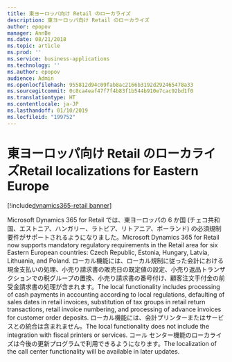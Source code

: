 ```yaml
---
title: 東ヨーロッパ向け Retail のローカライズ
description: 東ヨーロッパ向け Retail のローカライズ
author: epopov
manager: AnnBe
ms.date: 08/21/2018
ms.topic: article
ms.prod: ''
ms.service: business-applications
ms.technology: ''
ms.author: epopov
audience: Admin
ms.openlocfilehash: 955812d94c09fab8ac2166b3192d292465478a33
ms.sourcegitcommit: 0c8ca4eaf47f7f4b83f1b544b910e7cac92bd1f0
ms.translationtype: HT
ms.contentlocale: ja-JP
ms.lasthandoff: 01/10/2019
ms.locfileid: "199752"
---
```

#  <a name="retail-localizations-for-eastern-europe"></a><span data-ttu-id="a9189-103">東ヨーロッパ向け Retail のローカライズ</span><span class="sxs-lookup"><span data-stu-id="a9189-103">Retail localizations for Eastern Europe</span></span>

[!include[dynamics365-retail banner](../includes/dynamics365-retail.md)]




<span data-ttu-id="a9189-104">Microsoft Dynamics 365 for Retail では、東ヨーロッパの 6 か国 (チェコ共和国、エストニア、ハンガリー、ラトビア、リトアニア、ポーランド) の必須規制要件がサポートされるようになりました。</span><span class="sxs-lookup"><span data-stu-id="a9189-104">Microsoft Dynamics 365 for Retail now supports mandatory regulatory requirements in the Retail area for six Eastern European countries: Czech Republic, Estonia, Hungary, Latvia, Lithuania, and Poland.</span></span> <span data-ttu-id="a9189-105">ローカル機能には、ローカル規制に従った会計における現金支払いの処理、小売り請求書の販売日の既定値の設定、小売り返品トランザクションでの税グループの置換、小売り請求書の番号付け、顧客注文手付金の前受金請求書の処理が含まれます。</span><span class="sxs-lookup"><span data-stu-id="a9189-105">The local functionality includes processing of cash payments in accounting according to local regulations, defaulting of sales dates in retail invoices, substitution of tax groups in retail return transactions, retail invoice numbering, and processing of advance invoices for customer order deposits.</span></span> <span data-ttu-id="a9189-106">ローカル機能には、会計プリンターまたはサービスとの統合は含まれません。</span><span class="sxs-lookup"><span data-stu-id="a9189-106">The local functionality does not include the integration with fiscal printers or services.</span></span> <span data-ttu-id="a9189-107">コール センター機能のローカライズは今後の更新プログラムで利用できるようになります。</span><span class="sxs-lookup"><span data-stu-id="a9189-107">The localization of the call center functionality will be available in later updates.</span></span> 

